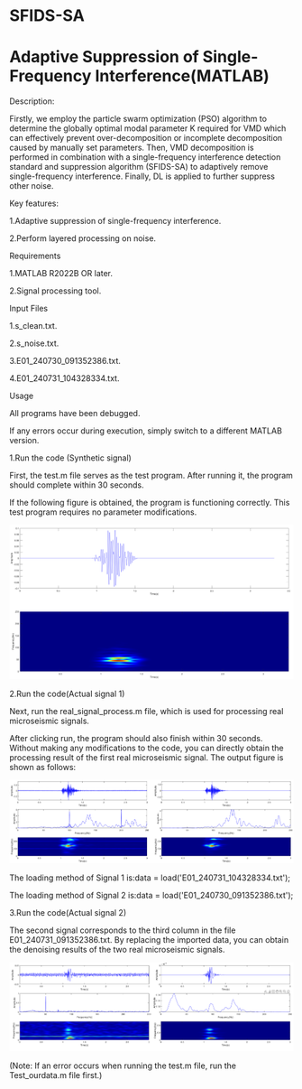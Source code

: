 # SFIDS-SA
# Adaptive Suppression of Single-Frequency Interference(MATLAB)

Description:

Firstly, we employ the particle swarm optimization (PSO) algorithm to determine the globally optimal modal parameter K required for VMD which can effectively prevent over-decomposition or incomplete decomposition caused by manually set parameters. Then, VMD decomposition is performed in combination with a single-frequency interference detection standard and suppression algorithm (SFIDS-SA) to adaptively remove single-frequency interference. Finally, DL is applied to further suppress other noise.

Key features:

1.Adaptive suppression of single-frequency interference.

2.Perform layered processing on noise.

Requirements

1.MATLAB R2022B OR later.

2.Signal processing tool.

Input Files

1.s_clean.txt.

2.s_noise.txt.

3.E01_240730_091352386.txt.

4.E01_240731_104328334.txt.

Usage

All programs have been debugged. 

If any errors occur during execution, simply switch to a different MATLAB version.

1.Run the code (Synthetic signal)

First, the test.m file serves as the test program. After running it, the program should complete within 30 seconds. 


If the following figure is obtained, the program is functioning correctly. This test program requires no parameter modifications.

![picture1](./picture/picture1.png)

2.Run the code(Actual signal 1)

Next, run the real_signal_process.m file, which is used for processing real microseismic signals. 

After clicking run, the program should also finish within 30 seconds. Without making any modifications to the code, you can directly obtain the processing result of the first real microseismic signal. 
The output figure is shown as follows:

![picture2](./picture/picture2.png)

The loading method of Signal 1 is:data = load('E01_240731_104328334.txt'); 

The loading method of Signal 2 is:data = load('E01_240730_091352386.txt');

3.Run the code(Actual signal 2)

The second signal corresponds to the third column in the file E01_240731_091352386.txt. By replacing the imported data, you can obtain the denoising results of the two real microseismic signals.

![picture3](./picture/picture3.png)

(Note: If an error occurs when running the test.m file, run the Test_ourdata.m file first.)
